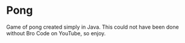 # Pong
Game of pong created simply in Java. This could not have been done without Bro Code on YouTube, so enjoy. 
